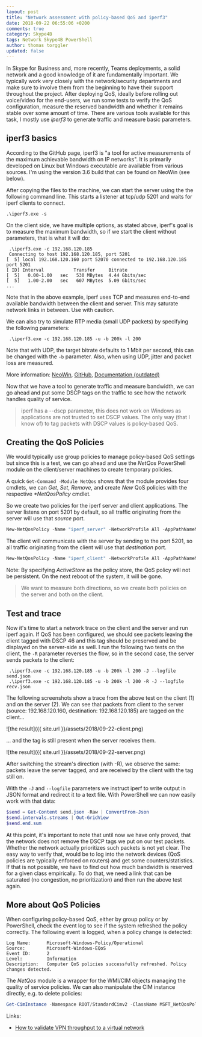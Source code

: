 ```yaml
---
layout: post
title: "Network assessment with policy-based QoS and iperf3"
date: 2018-09-22 06:55:06 +0200
comments: true
category: Skype4B
tags: Network Skype4B PowerShell
author: thomas torggler
updated: false
---
```


In Skype for Business and, more recently, Teams deployments, a solid network and a good knowledge of it are fundamentally important. We typically work very closely with the network/security departments and make sure to involve them from the beginning to have their support throughout the project. After deploying QoS, ideally before rolling out voice/video for the end-users, we run some tests to verify the QoS configuration, measure the reserved bandwidth and whether it remains stable over some amount of time. There are various tools available for this task, I mostly use _iperf3_ to generate traffic and measure basic parameters. 

<!-- more -->

## iperf3 basics

According to the GitHub page, iperf3 is "a tool for active measurements of the maximum achievable bandwidth on IP networks". It is primarily developed on Linux but Windows executable are available from various sources. I'm using the version 3.6 build that can be found on NeoWin (see below).

After copying the files to the machine, we can start the server using the the following command line. This starts a listener at tcp/udp 5201 and waits for iperf clients to connect.

```
.\iperf3.exe -s
```

On the client side, we have multiple options, as stated above, iperf's goal is to measure the maximum bandwidth, so if we start the client without parameters, that is what it will do: 

```
 .\iperf3.exe -c 192.168.120.185
 Connecting to host 192.168.120.185, port 5201
[  5] local 192.168.120.160 port 52070 connected to 192.168.120.185 port 5201
[ ID] Interval           Transfer     Bitrate
[  5]   0.00-1.00   sec   530 MBytes  4.44 Gbits/sec
[  5]   1.00-2.00   sec   607 MBytes  5.09 Gbits/sec
...
```

Note that in the above example, iperf uses TCP and measures end-to-end available bandwidth between the client and server. This may saturate network links in between. Use with caution.

We can also try to simulate RTP media (small UDP packets) by specifying the following parameters:

```
 .\iperf3.exe -c 192.168.120.185 -u -b 200k -l 200
```

Note that with UDP, the target bitrate defaults to 1 Mbit per second, this can be changed with the `-b` parameter. Also, when using UDP, jitter and packet loss are measured.

More information: [NeoWin](https://www.neowin.net/forum/topic/1234695-iperf-36-windows-build/), [GitHub](https://github.com/esnet/iperf), [Documentation (outdated)](https://iperf.fr/iperf-doc.php)


Now that we have a tool to generate traffic and measure bandwidth, we can go ahead and put some DSCP tags on the traffic to see how the network handles quality of service.


> iperf has a --dscp parameter, this does not work on Windows as applications are not trusted to set DSCP values. The only way (that I know of) to tag packets with DSCP values is policy-based QoS.


## Creating the QoS Policies

We would typically use group policies to manage policy-based QoS settings but since this is a test, we can go ahead and use the _NetQos_ PowerShell module on the client/server machines to create temporary policies. 

A quick `Get-Command -Module NetQos` shows that the module provides four cmdlets, we can _Get_, _Set_, _Remove_, and create _New_ QoS policies with the respective _*NetQosPolicy_ cmdlet.

So we create two policies for the iperf server and client applications. The server listens on port 5201 by default, so all traffic originating from the server will use that _source_ port.

```powershell
New-NetQosPolicy -Name "iperf_server" -NetworkProfile All -AppPathNameMatchCondition iperf3.exe -IPSrcPort 5201 -DSCPValue 46 -PolicyStore ActiveStore
```

The client will communicate with the server by sending to the port 5201, so all traffic originating from the client will use that _destination_ port.

```powershell
New-NetQosPolicy -Name "iperf_client" -NetworkProfile All -AppPathNameMatchCondition iperf3.exe -IPDstPort 5201 -DSCPValue 46 -PolicyStore ActiveStore
```

Note: By specifying _ActiveStore_ as the policy store, the QoS policy will not be persistent. On the next reboot of the system, it will be gone.

> We want to measure both directions, so we create both policies on the server and both on the client.


## Test and trace 

Now it's time to start a network trace on the client and the server and run iperf again. If QoS has been configured, we should see packets leaving the client tagged with DSCP 46 and this tag should be preserved and be displayed on the server-side as well. I run the following two tests on the client, the `-R` parameter reverses the flow, so in the second case, the server sends packets to the client:

```
 .\iperf3.exe -c 192.168.120.185 -u -b 200k -l 200 -J --logfile send.json
 .\iperf3.exe -c 192.168.120.185 -u -b 200k -l 200 -R -J --logfile recv.json
```

The following screenshots show a trace from the above test on the client (1) and on the server (2). We can see that packets from client to the server (source: 192.168.120.160, destination: 192.168.120.185) are tagged on the client...

![the result]({{ site.url }}/assets/2018/09-22-client.png)

... and the tag is still present when the server receives them.

![the result]({{ site.url }}/assets/2018/09-22-server.png)

After switching the stream's direction (with -R), we observe the same: packets leave the server tagged, and are received by the client with the tag still on.

With the `-J` and `--logfile` parameters we instruct iperf to write output in JSON format and redirect it to a text file. With PowerShell we can now easily work with that data:

```powershell
$send = Get-Content send.json -Raw | ConvertFrom-Json
$send.intervals.streams | Out-GridView
$send.end.sum
```

At this point, it's important to note that until now we have only proved, that the network does not remove the DSCP tags we put on our test packets. Whether the network actually prioritizes such packets is not yet clear. The easy way to verify that, would be to log into the network devices (QoS policies are typically enforced on routers) and get some counters/statistics. If that is not possible, we have to find out how much bandwidth is reserved for a given class empirically. To do that, we need a link that can be saturated (no congestion, no prioritization) and then run the above test again. 

## More about QoS Policies

When configuring policy-based QoS, either by group policy or by PowerShell, check the event log to see if the system refreshed the policy correctly. The following event is logged, when a policy change is detected:

```
Log Name:      Microsoft-Windows-Policy/Operational
Source:        Microsoft-Windows-EQoS
Event ID:      2
Level:         Information
Description:   Computer QoS policies successfully refreshed. Policy changes detected.
```


The _NetQos_ module is a wrapper for the WMI/CIM objects managing the quality of service policies. We can also manipulate the CIM instance directly, e.g. to delete policies: 

```powershell
Get-CimInstance -Namespace ROOT/StandardCimv2 -ClassName MSFT_NetQosPolicySettingData | Remove-CimInstance
```


Links: 

- [How to validate VPN throughput to a virtual network](https://docs.microsoft.com/en-us/azure/vpn-gateway/vpn-gateway-validate-throughput-to-vnet)
